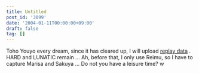 ```yaml
---
title: Untitled
post_id: '3099'
date: '2004-01-11T00:00:00+09:00'
draft: false
tag: []
---
```


Toho Youyo every dream, since it has cleared up, I will upload [replay data](/th_replay) . HARD and LUNATIC remain ... Ah, before that, I only use Reimu, so I have to capture Marisa and Sakuya ... Do not you have a leisure time? w